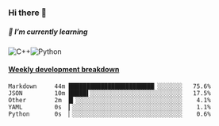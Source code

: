 ### Hi there 👋

##### 🌱 I’m currently learning

![C++](https://img.shields.io/badge/-C++-00599C?style=flat-square&logo=c)![Python](https://img.shields.io/badge/-Python-black?style=flat-square&logo=Python)


<!-- waka-box start -->
#### <a href="https://gist.github.com/bf274261b4c8553e17fc709dfc3cfa97" target="_blank">Weekly development breakdown</a>
```text
Markdown  	 44m ████████████████████████▏░░░░░░░   75.6% 
JSON      	 10m █████▌░░░░░░░░░░░░░░░░░░░░░░░░░░   17.5% 
Other     	 2m  █▎░░░░░░░░░░░░░░░░░░░░░░░░░░░░░░    4.1% 
YAML      	 0s  ▎░░░░░░░░░░░░░░░░░░░░░░░░░░░░░░░    1.1% 
Python    	 0s  ▏░░░░░░░░░░░░░░░░░░░░░░░░░░░░░░░    0.6% 
```
<!-- Powered by https://github.com/YouEclipse/waka-box-go . -->
<!-- waka-box end -->



<!--
**KomoreKalu/KomoreKalu** is a ✨ _special_ ✨ repository because its `README.md` (this file) appears on your GitHub profile.

Here are some ideas to get you started:

- 🔭 I’m currently working on ...
- 🌱 I’m currently learning ...
- 👯 I’m looking to collaborate on ...
- 🤔 I’m looking for help with ...
- 💬 Ask me about ...
- 📫 How to reach me: ...
- 😄 Pronouns: ...
- ⚡ Fun fact: ...
-->

